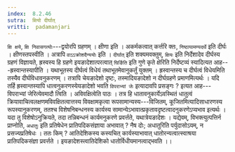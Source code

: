 ```yaml
---
index:  8.2.46
sutra:  क्षियो दीर्घात्
vritti:  padamanjari
---
```


`क्षि क्षये`, `क्षि निवासगत्योः`---द्वयोरपि ग्रहणम् । क्षीणा इति । अकर्मकत्वात् कर्त्तरि क्तः, `निष्ठायामण्यदर्थे` इति दीर्घः । क्षीणस्तपस्वीति । अत्रापि `वाऽऽक्रोशदैन्ययोः` इति ।
`दीर्घात्` इति शक्यमवक्तुम्, `क्षियः` इति निर्देशादेव दीर्घस्य ग्रहणं विज्ञायते, ह्रस्वस्य हि ग्रहणे इयङादेशात्परत्वात् `घिर्ङिति` इति गुणे कृते क्षेरिति निर्देष्टव्यं स्यादित्यत आह---ह्रस्वान्तस्यापीति । यथाभूतस्य दीर्घत्वं विधेयं तथाभूतमेवानुकर्तुं युक्तम् । ह्रस्वान्तस्य च दीर्घत्वं विधेयमिति तस्यैव दीर्घविधावनुकरणम् । तत्रापि चेयङादेशो दृष्टः, तस्मादियङादेशो न दीर्घग्रहणे प्रमाणमित्यर्थः ।
यदि तर्हि ह्रस्वान्तस्यापि धात्वनुकरणस्येयङादेशो भवति `विपराभ्यां जेः` इत्यादावपि प्रसङ्गः ? इत्यत आह---विपराभ्यां जेरित्येवमादौ त्विति । अविवक्षित्वेति पाठः । तत्र हि धातावनुकार्येऽवस्थितं धातुत्वं क्रियावाचित्वलक्षणमविवक्षितत्वात्तस्य विवक्षामकृत्वा रूपसामान्यस्य---विजितम्, कूजितमित्यादिसाधारणस्य रूपस्यानुकरणम्, ततश्च विशेषनिबन्धनस्य कार्यस्य सामान्येऽभावात्प्रकृतावदृष्टत्वादनुकरणेऽप्यभाव इत्यर्थः । यदा तु विशेषोऽनुक्रियते, तदा तन्निबन्धनं कार्यमनुकरणे प्रवर्त्तते, यथात्रेयङादेशः । यद्येवम्, विभक्त्युत्पत्तिर्न प्राप्नोति, `अधातुः` इति प्रतिषेधेन प्रातिपदिकसंज्ञाया अभावात् ? नैष दोः; अधातुरिति पर्युदासोऽयम्, न प्रसज्यप्रतिषेधः । ततः किम् ? आतिदेशिकस्य कस्यचित् कार्यस्याभावात् धातोरन्यत्वात्स्वाश्रया प्रातिपदिकसंज्ञा प्रवर्त्तते । इयङादेशस्त्वातिदेशिको धातोर्विधीयमानत्वाद्भवति ।।
